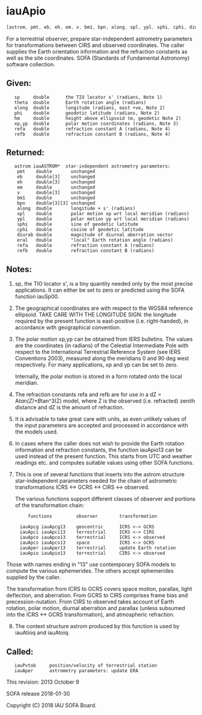 # iauApio

```js
[astrom, pmt, eb, eh, em, v, bm1, bpn, along, xpl, ypl, sphi, cphi, diurab, eral, refa, refb] = IAU.apio(sp, theta, elong, phi, hm, xp, yp, refa, refb)
```

For a terrestrial observer, prepare star-independent astrometry
parameters for transformations between CIRS and observed
coordinates.  The caller supplies the Earth orientation information
and the refraction constants as well as the site coordinates.
SOFA (Standards of Fundamental Astronomy) software collection.


## Given:
```
   sp     double      the TIO locator s' (radians, Note 1)
   theta  double      Earth rotation angle (radians)
   elong  double      longitude (radians, east +ve, Note 2)
   phi    double      geodetic latitude (radians, Note 2)
   hm     double      height above ellipsoid (m, geodetic Note 2)
   xp,yp  double      polar motion coordinates (radians, Note 3)
   refa   double      refraction constant A (radians, Note 4)
   refb   double      refraction constant B (radians, Note 4)
```

## Returned:
```
   astrom iauASTROM*  star-independent astrometry parameters:
    pmt    double       unchanged
    eb     double[3]    unchanged
    eh     double[3]    unchanged
    em     double       unchanged
    v      double[3]    unchanged
    bm1    double       unchanged
    bpn    double[3][3] unchanged
    along  double       longitude + s' (radians)
    xpl    double       polar motion xp wrt local meridian (radians)
    ypl    double       polar motion yp wrt local meridian (radians)
    sphi   double       sine of geodetic latitude
    cphi   double       cosine of geodetic latitude
    diurab double       magnitude of diurnal aberration vector
    eral   double       "local" Earth rotation angle (radians)
    refa   double       refraction constant A (radians)
    refb   double       refraction constant B (radians)
```

## Notes:

1) sp, the TIO locator s', is a tiny quantity needed only by the
   most precise applications.  It can either be set to zero or
   predicted using the SOFA function iauSp00.

2) The geographical coordinates are with respect to the WGS84
   reference ellipsoid.  TAKE CARE WITH THE LONGITUDE SIGN:  the
   longitude required by the present function is east-positive
   (i.e. right-handed), in accordance with geographical convention.

3) The polar motion xp,yp can be obtained from IERS bulletins.  The
   values are the coordinates (in radians) of the Celestial
   Intermediate Pole with respect to the International Terrestrial
   Reference System (see IERS Conventions 2003), measured along the
   meridians 0 and 90 deg west respectively.  For many applications,
   xp and yp can be set to zero.

   Internally, the polar motion is stored in a form rotated onto the
   local meridian.

4) The refraction constants refa and refb are for use in a
   dZ = A*tan(Z)+B*tan^3(Z) model, where Z is the observed
   (i.e. refracted) zenith distance and dZ is the amount of
   refraction.

5) It is advisable to take great care with units, as even unlikely
   values of the input parameters are accepted and processed in
   accordance with the models used.

6) In cases where the caller does not wish to provide the Earth
   rotation information and refraction constants, the function
   iauApio13 can be used instead of the present function.  This
   starts from UTC and weather readings etc. and computes suitable
   values using other SOFA functions.

7) This is one of several functions that inserts into the astrom
   structure star-independent parameters needed for the chain of
   astrometric transformations ICRS <-> GCRS <-> CIRS <-> observed.

   The various functions support different classes of observer and
   portions of the transformation chain:

```
        functions         observer        transformation

     iauApcg iauApcg13    geocentric      ICRS <-> GCRS
     iauApci iauApci13    terrestrial     ICRS <-> CIRS
     iauApco iauApco13    terrestrial     ICRS <-> observed
     iauApcs iauApcs13    space           ICRS <-> GCRS
     iauAper iauAper13    terrestrial     update Earth rotation
     iauApio iauApio13    terrestrial     CIRS <-> observed
```

   Those with names ending in "13" use contemporary SOFA models to
   compute the various ephemerides.  The others accept ephemerides
   supplied by the caller.

   The transformation from ICRS to GCRS covers space motion,
   parallax, light deflection, and aberration.  From GCRS to CIRS
   comprises frame bias and precession-nutation.  From CIRS to
   observed takes account of Earth rotation, polar motion, diurnal
   aberration and parallax (unless subsumed into the ICRS <-> GCRS
   transformation), and atmospheric refraction.

8) The context structure astrom produced by this function is used by
   iauAtioq and iauAtoiq.

## Called:
```
   iauPvtob     position/velocity of terrestrial station
   iauAper      astrometry parameters: update ERA
```

This revision:   2013 October 9

SOFA release 2018-01-30

Copyright (C) 2018 IAU SOFA Board.